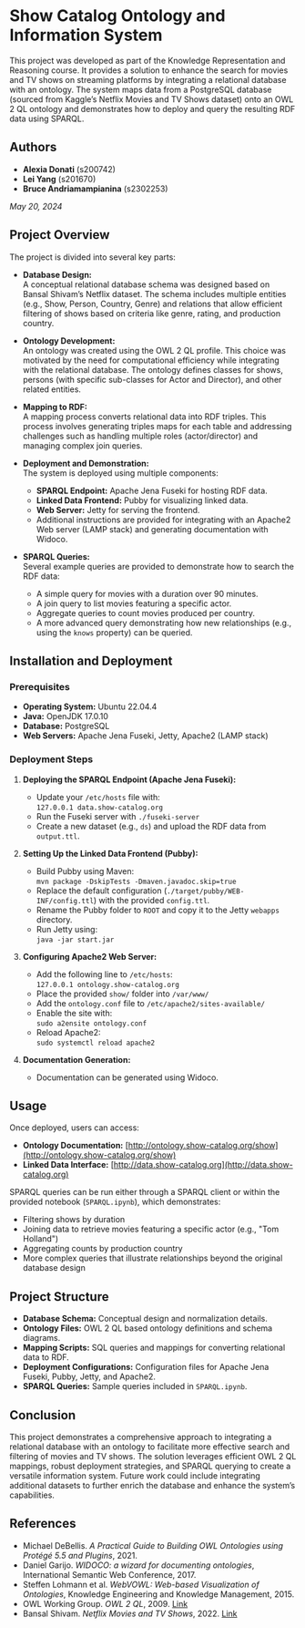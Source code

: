 # Show Catalog Ontology and Information System

This project was developed as part of the Knowledge Representation and Reasoning course. It provides a solution to enhance the search for movies and TV shows on streaming platforms by integrating a relational database with an ontology. The system maps data from a PostgreSQL database (sourced from Kaggle’s Netflix Movies and TV Shows dataset) onto an OWL 2 QL ontology and demonstrates how to deploy and query the resulting RDF data using SPARQL.

## Authors

- **Alexia Donati** (s200742)
- **Lei Yang** (s201670)
- **Bruce Andriamampianina** (s2302253)

*May 20, 2024*

## Project Overview

The project is divided into several key parts:

- **Database Design:**  
  A conceptual relational database schema was designed based on Bansal Shivam’s Netflix dataset. The schema includes multiple entities (e.g., Show, Person, Country, Genre) and relations that allow efficient filtering of shows based on criteria like genre, rating, and production country.

- **Ontology Development:**  
  An ontology was created using the OWL 2 QL profile. This choice was motivated by the need for computational efficiency while integrating with the relational database. The ontology defines classes for shows, persons (with specific sub-classes for Actor and Director), and other related entities.

- **Mapping to RDF:**  
  A mapping process converts relational data into RDF triples. This process involves generating triples maps for each table and addressing challenges such as handling multiple roles (actor/director) and managing complex join queries.

- **Deployment and Demonstration:**  
  The system is deployed using multiple components:
  - **SPARQL Endpoint:** Apache Jena Fuseki for hosting RDF data.
  - **Linked Data Frontend:** Pubby for visualizing linked data.
  - **Web Server:** Jetty for serving the frontend.
  - Additional instructions are provided for integrating with an Apache2 Web server (LAMP stack) and generating documentation with Widoco.

- **SPARQL Queries:**  
  Several example queries are provided to demonstrate how to search the RDF data:
  - A simple query for movies with a duration over 90 minutes.
  - A join query to list movies featuring a specific actor.
  - Aggregate queries to count movies produced per country.
  - A more advanced query demonstrating how new relationships (e.g., using the `knows` property) can be queried.

## Installation and Deployment

### Prerequisites
- **Operating System:** Ubuntu 22.04.4
- **Java:** OpenJDK 17.0.10
- **Database:** PostgreSQL
- **Web Servers:** Apache Jena Fuseki, Jetty, Apache2 (LAMP stack)

### Deployment Steps

1. **Deploying the SPARQL Endpoint (Apache Jena Fuseki):**
   - Update your `/etc/hosts` file with:  
     `127.0.0.1 data.show-catalog.org`
   - Run the Fuseki server with `./fuseki-server`
   - Create a new dataset (e.g., `ds`) and upload the RDF data from `output.ttl`.

2. **Setting Up the Linked Data Frontend (Pubby):**
   - Build Pubby using Maven:  
     `mvn package -DskipTests -Dmaven.javadoc.skip=true`
   - Replace the default configuration (`./target/pubby/WEB-INF/config.ttl`) with the provided `config.ttl`.
   - Rename the Pubby folder to `ROOT` and copy it to the Jetty `webapps` directory.
   - Run Jetty using:  
     `java -jar start.jar`

3. **Configuring Apache2 Web Server:**
   - Add the following line to `/etc/hosts`:  
     `127.0.0.1 ontology.show-catalog.org`
   - Place the provided `show/` folder into `/var/www/`
   - Add the `ontology.conf` file to `/etc/apache2/sites-available/`
   - Enable the site with:  
     `sudo a2ensite ontology.conf`
   - Reload Apache2:  
     `sudo systemctl reload apache2`

4. **Documentation Generation:**
   - Documentation can be generated using Widoco.

## Usage

Once deployed, users can access:
- **Ontology Documentation:** [http://ontology.show-catalog.org/show](http://ontology.show-catalog.org/show)
- **Linked Data Interface:** [http://data.show-catalog.org](http://data.show-catalog.org)

SPARQL queries can be run either through a SPARQL client or within the provided notebook (`SPARQL.ipynb`), which demonstrates:
- Filtering shows by duration
- Joining data to retrieve movies featuring a specific actor (e.g., "Tom Holland")
- Aggregating counts by production country
- More complex queries that illustrate relationships beyond the original database design

## Project Structure

- **Database Schema:** Conceptual design and normalization details.
- **Ontology Files:** OWL 2 QL based ontology definitions and schema diagrams.
- **Mapping Scripts:** SQL queries and mappings for converting relational data to RDF.
- **Deployment Configurations:** Configuration files for Apache Jena Fuseki, Pubby, Jetty, and Apache2.
- **SPARQL Queries:** Sample queries included in `SPARQL.ipynb`.

## Conclusion

This project demonstrates a comprehensive approach to integrating a relational database with an ontology to facilitate more effective search and filtering of movies and TV shows. The solution leverages efficient OWL 2 QL mappings, robust deployment strategies, and SPARQL querying to create a versatile information system. Future work could include integrating additional datasets to further enrich the database and enhance the system’s capabilities.

## References

- Michael DeBellis. *A Practical Guide to Building OWL Ontologies using Protégé 5.5 and Plugins*, 2021.
- Daniel Garijo. *WIDOCO: a wizard for documenting ontologies*, International Semantic Web Conference, 2017.
- Steffen Lohmann et al. *WebVOWL: Web-based Visualization of Ontologies*, Knowledge Engineering and Knowledge Management, 2015.
- OWL Working Group. *OWL 2 QL*, 2009. [Link](https://www.w3.org/TR/2009/WD-owl2-new-features-20090421/#OWL_2_QL)
- Bansal Shivam. *Netflix Movies and TV Shows*, 2022. [Link](https://www.kaggle.com/datasets/shivamb/netflix-shows/data)
